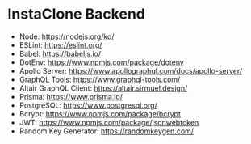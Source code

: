 # InstaClone Backend

- Node: https://nodejs.org/ko/
- ESLint: https://eslint.org/
- Babel: https://babeljs.io/
- DotEnv: https://www.npmjs.com/package/dotenv
- Apollo Server: https://www.apollographql.com/docs/apollo-server/
- GraphQL Tools: https://www.graphql-tools.com/
- Altair GraphQL Client: https://altair.sirmuel.design/
- Prisma: https://www.prisma.io/
- PostgreSQL: https://www.postgresql.org/
- Bcrypt: https://www.npmjs.com/package/bcrypt
- JWT: https://www.npmjs.com/package/jsonwebtoken
- Random Key Generator: https://randomkeygen.com/
